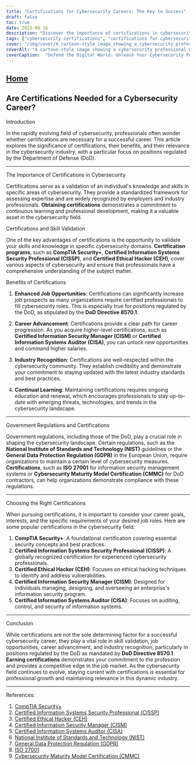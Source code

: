 ```yaml
---
title: "Certifications for Cybersecurity Careers: The Key to Success"
draft: false
toc: true
date: 2023-06-16
description: "Discover the importance of certifications in cybersecurity careers and how they can unlock job opportunities, enhance skills, and ensure industry recognition."
tags: ["cybersecurity certifications", "certifications for cybersecurity", "cybersecurity career", "cybersecurity jobs", "information security certifications", "DoD 8570.1", "industry recognition", "job opportunities", "career advancement", "skill validation", "cybersecurity professionals", "certification programs", "CompTIA Security+", "CISSP", "CEH", "CISM", "CISA", "NIST guidelines", "GDPR compliance", "ISO 27001", "CMMC", "cybersecurity regulations", "cybersecurity industry", "cyber threats", "professional development", "continuous learning", "cybersecurity landscape", "government regulations", "Bureau of Labor Statistics", "cybersecurity trends"]
cover: "/img/cover/A_cartoon-style_image_showing_a_cybersecurity_professional.png"
coverAlt: "A cartoon-style image showing a cybersecurity professional with a shield protecting a network from cyber threats."
coverCaption:  "Defend the Digital World: Unleash Your Cybersecurity Potential"
---
```


## [Home](/cyber-security-career-playbook-start/)

## Are Certifications Needed for a Cybersecurity Career?

Introduction

In the rapidly evolving field of cybersecurity, professionals often wonder whether certifications are necessary for a successful career. This article explores the significance of certifications, their benefits, and their relevance in the cybersecurity industry, with a particular focus on positions regulated by the Department of Defense (DoD).

______

The Importance of Certifications in Cybersecurity

Certifications serve as a validation of an individual's knowledge and skills in specific areas of cybersecurity. They provide a standardized framework for assessing expertise and are widely recognized by employers and industry professionals. **Obtaining certifications** demonstrates a commitment to continuous learning and professional development, making it a valuable asset in the cybersecurity field.

Certifications and Skill Validation

One of the key advantages of certifications is the opportunity to validate your skills and knowledge in specific cybersecurity domains. **Certification programs**, such as **CompTIA Security+**, **Certified Information Systems Security Professional (CISSP)**, and **Certified Ethical Hacker (CEH)**, cover various aspects of cybersecurity and ensure that professionals have a comprehensive understanding of the subject matter.

Benefits of Certifications

1. **Enhanced Job Opportunities**: Certifications can significantly increase job prospects as many organizations require certified professionals to fill cybersecurity roles. This is especially true for positions regulated by the DoD, as stipulated by the **DoD Directive 8570.1**.

2. **Career Advancement**: Certifications provide a clear path for career progression. As you acquire higher-level certifications, such as **Certified Information Security Manager (CISM)** or **Certified Information Systems Auditor (CISA)**, you can unlock new opportunities and command higher salaries.

3. **Industry Recognition**: Certifications are well-respected within the cybersecurity community. They establish credibility and demonstrate your commitment to staying updated with the latest industry standards and best practices.

4. **Continual Learning**: Maintaining certifications requires ongoing education and renewal, which encourages professionals to stay up-to-date with emerging threats, technologies, and trends in the cybersecurity landscape.

______

Government Regulations and Certifications

Government regulations, including those of the DoD, play a crucial role in shaping the cybersecurity landscape. Certain regulations, such as the **National Institute of Standards and Technology (NIST)** guidelines or the **General Data Protection Regulation (GDPR)** in the European Union, require organizations to maintain a certain level of cybersecurity measures. **Certifications**, such as **ISO 27001** for information security management systems or **Cybersecurity Maturity Model Certification (CMMC)** for DoD contractors, can help organizations demonstrate compliance with these regulations.

______

Choosing the Right Certifications

When pursuing certifications, it is important to consider your career goals, interests, and the specific requirements of your desired job roles. Here are some popular certifications in the cybersecurity field:

1. **CompTIA Security+**: A foundational certification covering essential security concepts and best practices.
2. **Certified Information Systems Security Professional (CISSP)**: A globally recognized certification for experienced cybersecurity professionals.
3. **Certified Ethical Hacker (CEH)**: Focuses on ethical hacking techniques to identify and address vulnerabilities.
4. **Certified Information Security Manager (CISM)**: Designed for individuals managing, designing, and overseeing an enterprise's information security program.
5. **Certified Information Systems Auditor (CISA)**: Focuses on auditing, control, and security of information systems.

______

Conclusion

While certifications are not the sole determining factor for a successful cybersecurity career, they play a vital role in skill validation, job opportunities, career advancement, and industry recognition, particularly in positions regulated by the DoD as mandated by **DoD Directive 8570.1**. **Earning certifications** demonstrates your commitment to the profession and provides a competitive edge in the job market. As the cybersecurity field continues to evolve, staying current with certifications is essential for professional growth and maintaining relevance in this dynamic industry.

______

References:

1. [CompTIA Security+](https://www.comptia.org/certifications/security)
2. [Certified Information Systems Security Professional (CISSP)](https://www.isc2.org/Certifications/CISSP)
3. [Certified Ethical Hacker (CEH)](https://www.eccouncil.org/programs/certified-ethical-hacker-ceh/)
4. [Certified Information Security Manager (CISM)](https://www.isaca.org/credentialing/cism)
5. [Certified Information Systems Auditor (CISA)](https://www.isaca.org/credentialing/cisa)
6. [National Institute of Standards and Technology (NIST)](https://www.nist.gov/)
7. [General Data Protection Regulation (GDPR)](https://gdpr.eu/)
8. [ISO 27001](https://www.iso.org/isoiec-27001-information-security.html)
9. [Cybersecurity Maturity Model Certification (CMMC)](https://www.acq.osd.mil/cmmc/)
